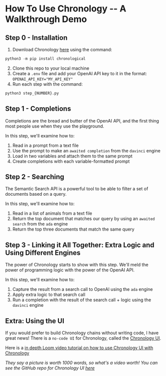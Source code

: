 # How To Use Chronology -- A Walkthrough Demo

## Step 0 - Installation

1. Download Chronology [here](https://pypi.org/project/chronological/) using the command:
```python
python3 -m pip install chronological
```
2. Clone this repo to your local machine
3. Create a `.env` file and add your OpenAI API key to it in the format: `OPENAI_API_KEY="MY_API_KEY"`
4. Run each step with the command: 
```python
python3 step_{NUMBER}.py
```

## Step 1 - Completions

Completions are the bread and butter of the OpenAI API, and the first thing most people use when they use the playground.

In this step, we'll examine how to:

1. Read in a prompt from a text file
2. Use the prompt to make an `awaited completion` from the `davinci` engine
3. Load in two variables and attach them to the same prompt
4. Create completions with each variable-formatted prompt

## Step 2 - Searching

The Semantic Search API is a powerful tool to be able to filter a set of documents based on a query.

In this step, we'll examine how to:

1. Read in a list of animals from a text file
2. Return the top document that matches our query by using an `awaited search` from the `ada` engine
3. Return the top three documents that match the same query

## Step 3 - Linking it All Together: Extra Logic and Using Different Engines

The power of Chronology starts to show with this step. We'll meld the power of programming logic with the power of the OpenAI API. 

In this step, we'll examine how to:
1. Capture the result from a search call to OpenAI using the `ada` engine
2. Apply extra logic to that search call
3. Run a completion with the result of the search call + logic using the `davinci` engine

## Extra: Using the UI

If you would prefer to build Chronology chains without writing code, I have great news! There is a `no-code UI` for Chronology, called the [Chronology UI](https://chronology-ui.vercel.app/#).

Here is a [in depth Loom video tutorial on how to use Chronology UI with Chronology](https://www.loom.com/share/47cb8d328ebd446db4d98ea1c0cac2c7)

*They say a picture is worth 1000 words, so what's a video worth!*
*You can see the GitHub repo for Chronology UI [here](https://github.com/OthersideAI/chronology-ui)*